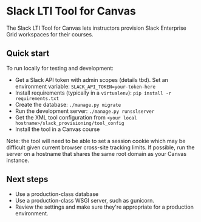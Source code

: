 # Slack LTI Tool for Canvas

The Slack LTI Tool for Canvas lets instructors provision Slack Enterprise Grid workspaces for their courses.

## Quick start

To run locally for testing and development:

* Get a Slack API token with admin scopes (details tbd). Set an environment variable: 
```SLACK_API_TOKEN=your-token-here```
* Install requirements (typically in a `virtualenv`): 
```pip install -r requirements.txt```
* Create the database: 
```./manage.py migrate```
* Run the development server: 
```./manage.py runsslserver```
* Get the XML tool configuration from `<your local hostname>/slack_provisioning/tool_config`
* Install the tool in a Canvas course 

Note: the tool will need to be able to set a session cookie which may be difficult given current browser cross-site tracking limits. If possible, run the server on a hostname that shares the same root domain as your Canvas instance. 

## Next steps

* Use a production-class database
* Use a production-class WSGI server, such as gunicorn. 
* Review the settings and make sure they're appropriate for a production environment.


